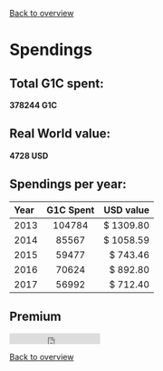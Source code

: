 [Back to overview](../README.md)

# Spendings

## Total G1C spent: 
**378244 G1C**

## Real World value: 
**4728 USD**

## Spendings per year: 

Year|G1C Spent|USD value
:-----|:-----:|-----:
2013|104784|$ 1309.80
2014|85567|$ 1058.59
2015|59477|$ 743.46
2016|70624|$ 892.80
2017|56992|$ 712.40

## Premium
<iframe sandbox src="https://free.timeanddate.com/countdown/i5k52huj/n1248/cf11/cm0/cu2/ct0/cs1/ca2/co0/cr2/ss0/cacf0e7d5/cpc000/pct/tcfff/fs100/szw320/szh135/iso2022-10-22T21:20:00" allowTransparency="true" frameborder="0" width="160" height="19"></iframe>


[Back to overview](../README.md)

